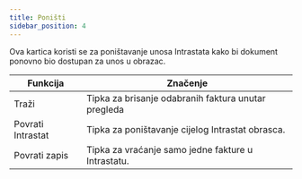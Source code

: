 ```yaml
---
title: Poništi
sidebar_position: 4
---
```


Ova kartica koristi se za poništavanje unosa Intrastata kako bi dokument ponovno bio dostupan za unos u obrazac.



| Funkcija | Značenje |
| --- | --- |
| Traži  | Tipka za brisanje odabranih faktura unutar pregleda |
| Povrati Intrastat | Tipka za poništavanje cijelog Intrastat obrasca. |
| Povrati zapis | Tipka za vraćanje samo jedne fakture u Intrastatu. |






